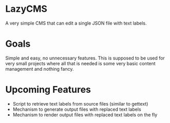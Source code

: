 # LazyCMS
A very simple CMS that can edit a single JSON file with text labels.

Goals
=====

Simple and easy, no unnecessary features. This is supposed to be used for very small projects
where all that is needed is some very basic content management and nothing fancy.

Upcoming Features
=================

- Script to retrieve text labels from source files (similar to gettext)
- Mechanism to generate output files with replaced text labels
- Mechanism to render output files with replaced text labels on the fly